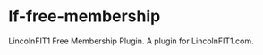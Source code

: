 lf-free-membership
===================

LincolnFIT1 Free Membership Plugin. A plugin for <a url="http://lincolnfit1.com">LincolnFIT1.com</a>. 
